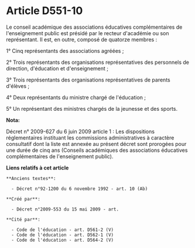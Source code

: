# Article D551-10

Le conseil académique des associations éducatives complémentaires de l'enseignement public est présidé par le recteur
d'académie ou son représentant. Il est, en outre, composé de quatorze membres :

1° Cinq représentants des associations agréées ;

2° Trois représentants des organisations représentatives des personnels de direction, d'éducation et d'enseignement ;

3° Trois représentants des organisations représentatives de parents d'élèves ;

4° Deux représentants du ministre chargé de l'éducation ;

5° Un représentant des ministres chargés de la jeunesse et des sports.

**Nota:**

Décret n° 2009-627 du 6 juin 2009 article 1 : Les dispositions réglementaires instituant les commissions administratives à
caractère consultatif dont la liste est annexée au présent décret sont prorogées pour une durée de cinq ans (Conseils
académiques des associations éducatives complémentaires de l'enseignement public).

**Liens relatifs à cet article**

	**Anciens textes**:

	  - Décret n°92-1200 du 6 novembre 1992 - art. 10 (Ab)

	**Créé par**:

	  - Décret n°2009-553 du 15 mai 2009 - art.

	**Cité par**:

	  - Code de l'éducation - art. D561-2 (V)
	  - Code de l'éducation - art. D562-1 (V)
	  - Code de l'éducation - art. D564-2 (V)
